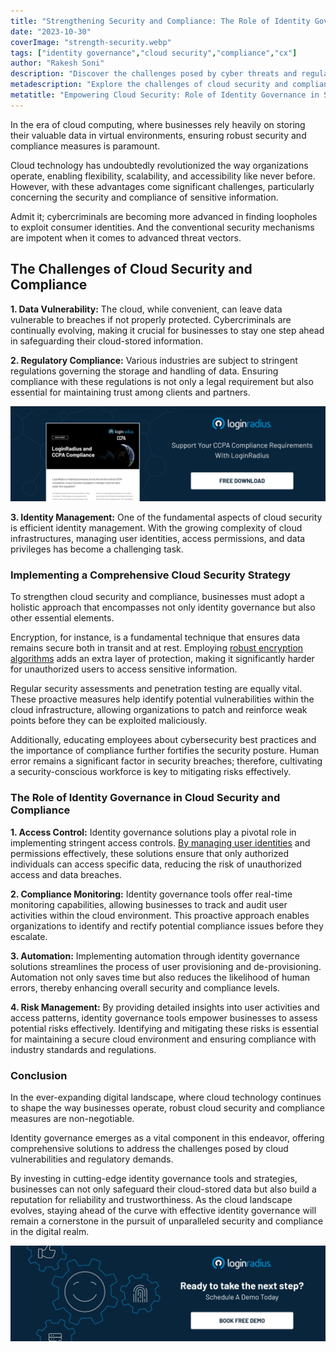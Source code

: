 ```yaml
---
title: "Strengthening Security and Compliance: The Role of Identity Governance"
date: "2023-10-30"
coverImage: "strength-security.webp"
tags: ["identity governance","cloud security","compliance","cx"]
author: "Rakesh Soni"
description: "Discover the challenges posed by cyber threats and regulatory demands, and delve into the integral role of identity governance solutions. From stringent access controls to real-time compliance monitoring, automation, and risk management, these tools provide a comprehensive approach to fortifying cloud security. Stay ahead of evolving threats and industry standards with cutting-edge identity governance strategies, ensuring unparalleled security and compliance for your business."
metadescription: "Explore the challenges of cloud security and compliance in the era of advanced cyber threats. Learn the importance of identity governance solutions."
metatitle: "Empowering Cloud Security: Role of Identity Governance in Strengthening Compliance"
---
```

In the era of cloud computing, where businesses rely heavily on storing their valuable data in virtual environments, ensuring robust security and compliance measures is paramount. 

Cloud technology has undoubtedly revolutionized the way organizations operate, enabling flexibility, scalability, and accessibility like never before. However, with these advantages come significant challenges, particularly concerning the security and compliance of sensitive information.

Admit it; cybercriminals are becoming more advanced in finding loopholes to exploit consumer identities. And the conventional security mechanisms are impotent when it comes to advanced threat vectors. 

## The Challenges of Cloud Security and Compliance

**1. Data Vulnerability:** The cloud, while convenient, can leave data vulnerable to breaches if not properly protected. Cybercriminals are continually evolving, making it crucial for businesses to stay one step ahead in safeguarding their cloud-stored information.

**2. Regulatory Compliance:** Various industries are subject to stringent regulations governing the storage and handling of data. Ensuring compliance with these regulations is not only a legal requirement but also essential for maintaining trust among clients and partners.

[![DS-ccpa-compliance](DS-ccpa-compliance.webp)](https://www.loginradius.com/resource/loginradius-and-ccpa-compliance)

**3. Identity Management:** One of the fundamental aspects of cloud security is efficient identity management. With the growing complexity of cloud infrastructures, managing user identities, access permissions, and data privileges has become a challenging task.

### Implementing a Comprehensive Cloud Security Strategy

To strengthen cloud security and compliance, businesses must adopt a holistic approach that encompasses not only identity governance but also other essential elements. 

Encryption, for instance, is a fundamental technique that ensures data remains secure both in transit and at rest. Employing [robust encryption algorithms](https://www.loginradius.com/blog/engineering/encryption-and-hashing/) adds an extra layer of protection, making it significantly harder for unauthorized users to access sensitive information.

Regular security assessments and penetration testing are equally vital. These proactive measures help identify potential vulnerabilities within the cloud infrastructure, allowing organizations to patch and reinforce weak points before they can be exploited maliciously. 

Additionally, educating employees about cybersecurity best practices and the importance of compliance further fortifies the security posture. Human error remains a significant factor in security breaches; therefore, cultivating a security-conscious workforce is key to mitigating risks effectively.

### The Role of Identity Governance in Cloud Security and Compliance

**1. Access Control:** Identity governance solutions play a pivotal role in implementing stringent access controls. [By managing user identities](https://www.loginradius.com/blog/identity/5-access-management-best-practices-enterprises/) and permissions effectively, these solutions ensure that only authorized individuals can access specific data, reducing the risk of unauthorized access and data breaches.

**2. Compliance Monitoring:** Identity governance tools offer real-time monitoring capabilities, allowing businesses to track and audit user activities within the cloud environment. This proactive approach enables organizations to identify and rectify potential compliance issues before they escalate.

**3. Automation:** Implementing automation through identity governance solutions streamlines the process of user provisioning and de-provisioning. Automation not only saves time but also reduces the likelihood of human errors, thereby enhancing overall security and compliance levels.

**4. Risk Management:** By providing detailed insights into user activities and access patterns, identity governance tools empower businesses to assess potential risks effectively. Identifying and mitigating these risks is essential for maintaining a secure cloud environment and ensuring compliance with industry standards and regulations.

### Conclusion

In the ever-expanding digital landscape, where cloud technology continues to shape the way businesses operate, robust cloud security and compliance measures are non-negotiable. 

Identity governance emerges as a vital component in this endeavor, offering comprehensive solutions to address the challenges posed by cloud vulnerabilities and regulatory demands.

By investing in cutting-edge identity governance tools and strategies, businesses can not only safeguard their cloud-stored data but also build a reputation for reliability and trustworthiness. As the cloud landscape evolves, staying ahead of the curve with effective identity governance will remain a cornerstone in the pursuit of unparalleled security and compliance in the digital realm. 

[![book-a-free-demo-loginradius](../../assets/book-a-demo-loginradius.webp)](https://www.loginradius.com/contact-us?utm_source=blog&utm_medium=web&utm_campaign=identity-governance-cloud-security-compliance)